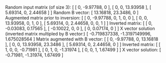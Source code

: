 Random input matrix (of size 3): [ [ 0, -9.97788, 0 ], [ 0, 0, 13.93958 ], [ 5.69314, 0, 2.44658 ] ]
Random B vector: [ 13.16818, 23.3486, 0 ]
Augmented matrix prior to inversion: [
  [ 0, -9.97788, 0, 1, 0, 0 ],
  [ 0, 0, 13.93958, 0, 1, 0 ],
  [ 5.69314, 0, 2.44658, 0, 0, 1 ]
]
Inverted matrix: [ [ 0, -0.03083, 0.17565 ], [ -0.10022, 0, 0 ], [ 0, 0.07174, 0 ] ]
X vector solution (inverted matrix multipled by B vector:)
 [ -0.719837338, -1.3197149996, 1.675028564 ]
Matrix augmented with B vector: [
  [ 0, -9.97788, 0, 13.16818 ],
  [ 0, 0, 13.93958, 23.3486 ],
  [ 5.69314, 0, 2.44658, 0 ]
]
Inverted matrix: [ [ 1, 0, 0, -0.71981 ], [ 0, 1, 0, -1.31974 ], [ 0, 0, 1, 1.67499 ] ]
X vector solution: [ -0.71981, -1.31974, 1.67499 ]
